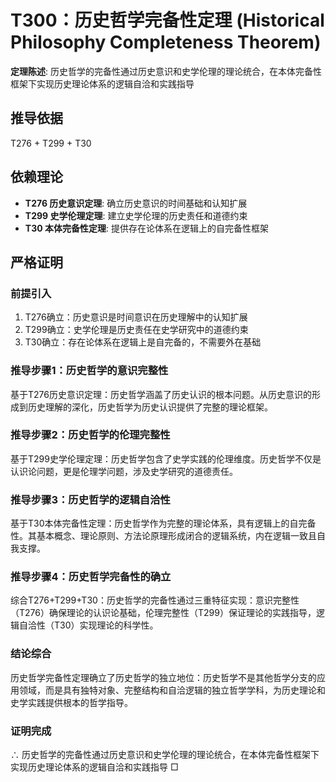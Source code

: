 # T300：历史哲学完备性定理 (Historical Philosophy Completeness Theorem)

**定理陈述**: 历史哲学的完备性通过历史意识和史学伦理的理论统合，在本体完备性框架下实现历史理论体系的逻辑自洽和实践指导

## 推导依据
T276 + T299 + T30

## 依赖理论
- **T276 历史意识定理**: 确立历史意识的时间基础和认知扩展
- **T299 史学伦理定理**: 建立史学伦理的历史责任和道德约束
- **T30 本体完备性定理**: 提供存在论体系在逻辑上的自完备性框架

## 严格证明

### 前提引入
1. T276确立：历史意识是时间意识在历史理解中的认知扩展
2. T299确立：史学伦理是历史责任在史学研究中的道德约束
3. T30确立：存在论体系在逻辑上是自完备的，不需要外在基础

### 推导步骤1：历史哲学的意识完整性
基于T276历史意识定理：历史哲学涵盖了历史认识的根本问题。从历史意识的形成到历史理解的深化，历史哲学为历史认识提供了完整的理论框架。

### 推导步骤2：历史哲学的伦理完整性
基于T299史学伦理定理：历史哲学包含了史学实践的伦理维度。历史哲学不仅是认识论问题，更是伦理学问题，涉及史学研究的道德责任。

### 推导步骤3：历史哲学的逻辑自洽性
基于T30本体完备性定理：历史哲学作为完整的理论体系，具有逻辑上的自完备性。其基本概念、理论原则、方法论原理形成闭合的逻辑系统，内在逻辑一致且自我支撑。

### 推导步骤4：历史哲学完备性的确立
综合T276+T299+T30：历史哲学的完备性通过三重特征实现：意识完整性（T276）确保理论的认识论基础，伦理完整性（T299）保证理论的实践指导，逻辑自洽性（T30）实现理论的科学性。

### 结论综合
历史哲学完备性定理确立了历史哲学的独立地位：历史哲学不是其他哲学分支的应用领域，而是具有独特对象、完整结构和自洽逻辑的独立哲学学科，为历史理论和史学实践提供根本的哲学指导。

### 证明完成
∴ 历史哲学的完备性通过历史意识和史学伦理的理论统合，在本体完备性框架下实现历史理论体系的逻辑自洽和实践指导 □